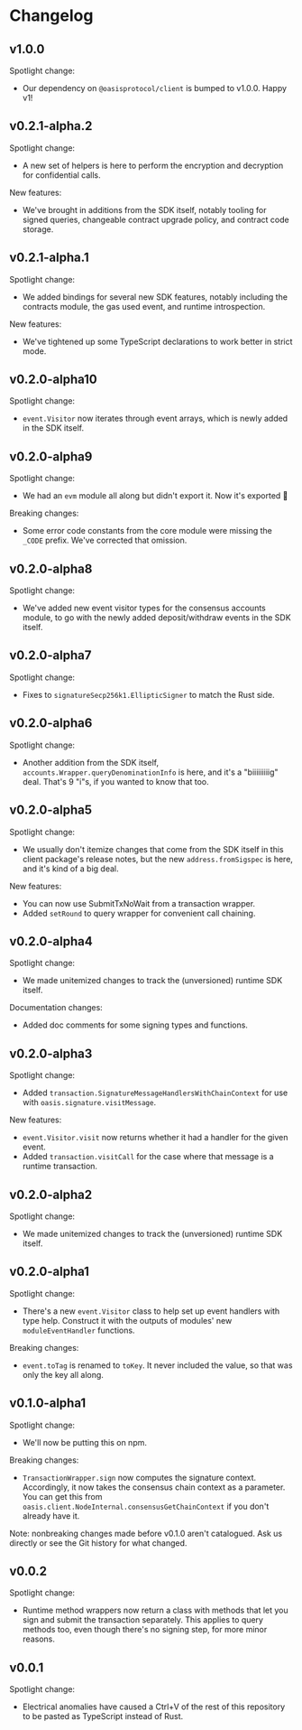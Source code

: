 # Changelog

## v1.0.0

Spotlight change:

- Our dependency on `@oasisprotocol/client` is bumped to v1.0.0.
  Happy v1!

## v0.2.1-alpha.2

Spotlight change:

- A new set of helpers is here to perform the encryption and decryption for
  confidential calls.

New features:

- We've brought in additions from the SDK itself, notably tooling for
  signed queries,
  changeable contract upgrade policy, and
  contract code storage.

## v0.2.1-alpha.1

Spotlight change:

- We added bindings for several new SDK features, notably including the
  contracts module, the gas used event, and runtime introspection.

New features:

- We've tightened up some TypeScript declarations to work better in strict
  mode.

## v0.2.0-alpha10

Spotlight change:

- `event.Visitor` now iterates through event arrays, which is newly added in
  the SDK itself.

## v0.2.0-alpha9

Spotlight change:

- We had an `evm` module all along but didn't export it.
  Now it's exported 🤦

Breaking changes:

- Some error code constants from the core module were missing the `_CODE` prefix.
  We've corrected that omission.

## v0.2.0-alpha8

Spotlight change:

- We've added new event visitor types for the consensus accounts module, to go
  with the newly added deposit/withdraw events in the SDK itself.

## v0.2.0-alpha7

Spotlight change:

- Fixes to `signatureSecp256k1.EllipticSigner` to match the Rust side.

## v0.2.0-alpha6

Spotlight change:

- Another addition from the SDK itself,
  `accounts.Wrapper.queryDenominationInfo` is here, and it's a "biiiiiiiiig"
  deal. That's 9 "i"s, if you wanted to know that too.

## v0.2.0-alpha5

Spotlight change:

- We usually don't itemize changes that come from the SDK itself in this
  client package's release notes, but the new `address.fromSigspec` is here,
  and it's kind of a big deal.

New features:

- You can now use SubmitTxNoWait from a transaction wrapper.
- Added `setRound` to query wrapper for convenient call chaining.

## v0.2.0-alpha4

Spotlight change:

- We made unitemized changes to track the (unversioned) runtime SDK itself.

Documentation changes:

- Added doc comments for some signing types and functions.

## v0.2.0-alpha3

Spotlight change:

- Added `transaction.SignatureMessageHandlersWithChainContext` for use with
  `oasis.signature.visitMessage`.

New features:

- `event.Visitor.visit` now returns whether it had a handler for the given
  event.
- Added `transaction.visitCall` for the case where that message is a runtime
  transaction.

## v0.2.0-alpha2

Spotlight change:

- We made unitemized changes to track the (unversioned) runtime SDK itself.

## v0.2.0-alpha1

Spotlight change:

- There's a new `event.Visitor` class to help set up event handlers with type
  help.
  Construct it with the outputs of modules' new `moduleEventHandler`
  functions.

Breaking changes:

- `event.toTag` is renamed to `toKey`.
  It never included the value, so that was only the key all along.

## v0.1.0-alpha1

Spotlight change:

- We'll now be putting this on npm.

Breaking changes:

- `TransactionWrapper.sign` now computes the signature context.
  Accordingly, it now takes the consensus chain context as a parameter.
  You can get this from `oasis.client.NodeInternal.consensusGetChainContext` if
  you don't already have it.

Note: nonbreaking changes made before v0.1.0 aren't catalogued.
Ask us directly or see the Git history for what changed.

## v0.0.2

Spotlight change:

- Runtime method wrappers now return a class with methods that let you sign
  and submit the transaction separately.
  This applies to query methods too, even though there's no signing step, for
  more minor reasons.

## v0.0.1

Spotlight change:

- Electrical anomalies have caused a Ctrl+V of the rest of this repository
  to be pasted as TypeScript instead of Rust.

